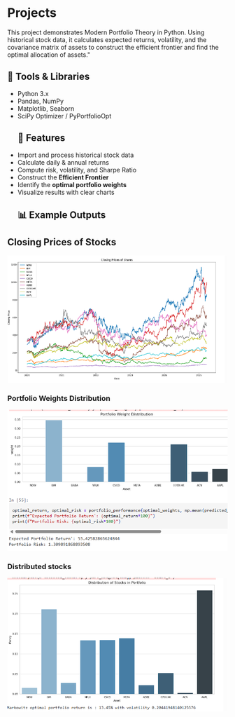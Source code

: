 # Projects
This project demonstrates Modern Portfolio Theory in Python. Using historical stock data, it calculates expected returns, volatility, and the covariance matrix of assets to construct the efficient frontier and find the optimal allocation of assets."
 ## 🔧 Tools & Libraries
- Python 3.x
- Pandas, NumPy
- Matplotlib, Seaborn
- SciPy Optimizer / PyPortfolioOpt
  ## 🚀 Features
- Import and process historical stock data
- Calculate daily & annual returns
- Compute risk, volatility, and Sharpe Ratio
- Construct the **Efficient Frontier**
- Identify the **optimal portfolio weights**
- Visualize results with clear charts
  ## 📊 Example Outputs
 ## Closing Prices of Stocks
![Closing Price](images/closing_price.png)

### Portfolio Weights Distribution
![Portfolio Weights](images/Portfolio_weight_distribution.png)

### Distributed stocks
![Return & Risk](images/distributed_stocks.png)
 
